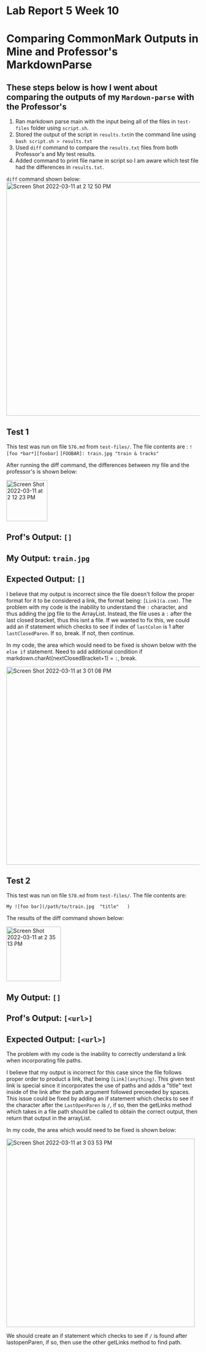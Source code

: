 # Lab Report 5 Week 10

# Comparing CommonMark Outputs in Mine and Professor's MarkdownParse

## These steps below is how I went about comparing the outputs of my `Mardown-parse` with the Professor's

1. Ran markdown parse main with the input being all of the files in `test-files` folder using `script.sh`. 
2. Stored the output of the script in `results.txt`in the command line using `bash script.sh > results.txt`
3. Used `diff` command to compare the `results.txt` files from both Professor's and My test results.
4. Added command to print file name in script so I am aware which test file had the differences in `results.txt`.

`diff` command shown below:
<img width="608" alt="Screen Shot 2022-03-11 at 2 12 50 PM" src="https://user-images.githubusercontent.com/97641133/157979026-052d1c7f-ee8b-45fc-bc3a-cc6f6f530ac5.png">

## Test 1 
This test was run on file `576.md` from `test-files/`. The file contents are :
`![foo *bar*][foobar]`
`[FOOBAR]: train.jpg "train & tracks"`

After running the diff command, the differences between my file and the professor's is shown below:

<img width="107" alt="Screen Shot 2022-03-11 at 2 12 23 PM" src="https://user-images.githubusercontent.com/97641133/157978910-04f2eca5-5521-4536-a057-56e76ffc8303.png">

Prof's Output: `[]`
---
My Output: `train.jpg`
---
Expected Output: `[]`
---

I believe that my output is incorrect since the file doesn't follow the proper format for it to be considered a link, the format being:
`[Link](a.com)`. The problem with my code is the inability to understand the `:` character, and thus adding the jpg file to the ArrayList.
Instead, the file uses a `:` after the last closed bracket, thus this isnt a file. If we wanted to fix this, we could add an if statement which checks to see if index of `lastColon` is 1 after `lastClosedParen`. If so, break. If not, then continue. 

In my code, the area which would need to be fixed is shown below with the `else if` statement. Need to add additional condition if markdown.charAt(nextClosedBracket+1) = `:`, break.

<img width="516" alt="Screen Shot 2022-03-11 at 3 01 08 PM" src="https://user-images.githubusercontent.com/97641133/157985917-7f6d0ead-256d-4a29-84b3-5b4f56f73c18.png">

## Test 2
This test was run on file `578.md` from `test-files/`. The file contents are:

`My ![foo bar](/path/to/train.jpg  "title"   )`

The results of the diff command shown below:

<img width="142" alt="Screen Shot 2022-03-11 at 2 35 13 PM" src="https://user-images.githubusercontent.com/97641133/157983741-a26a5b13-946f-4e80-8946-c7fa230131e6.png">

My Output: `[]`
---
Prof's Output: `[<url>]`
---
Expected Output: `[<url>]`
---
The problem with my code is the inability to correctly understand a link when incorporating file paths. 

I believe that my output is incorrect for this case since the file follows proper order to product a link, that being `[Link](anything)`.
This given test link is special since it incorporates the use of paths and adds a "title" text inside of the link after the path argument followed preceeded by spaces. This issue could be fixed by adding an if statement which checks to see if the character after the `LastOpenParen` is `/`, if so, then the getLinks method which takes in a file path should be called to obtain the correct output, then return that output in the arrayList.

In my code, the area which would need to be fixed is shown below:

<img width="491" alt="Screen Shot 2022-03-11 at 3 03 53 PM" src="https://user-images.githubusercontent.com/97641133/157986086-38226f3e-ff92-4911-8f99-ad92a2936f91.png">

We should create an if statement which checks to see if `/` is found after lastopenParen, if so, then use the other getLinks method to find path.



